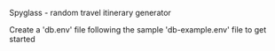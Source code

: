 Spyglass - random travel itinerary generator

Create a 'db.env' file following the sample 'db-example.env' file to get started
